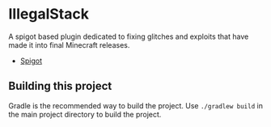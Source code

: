 # IllegalStack
A spigot based plugin dedicated to fixing glitches and exploits that have made it into final Minecraft releases.

- [Spigot](https://www.spigotmc.org/resources/dupe-fixes-illegal-stack-remover.44411/)

## Building this project

Gradle is the recommended way to build the project. Use `./gradlew build` in the main project directory to build the project.

